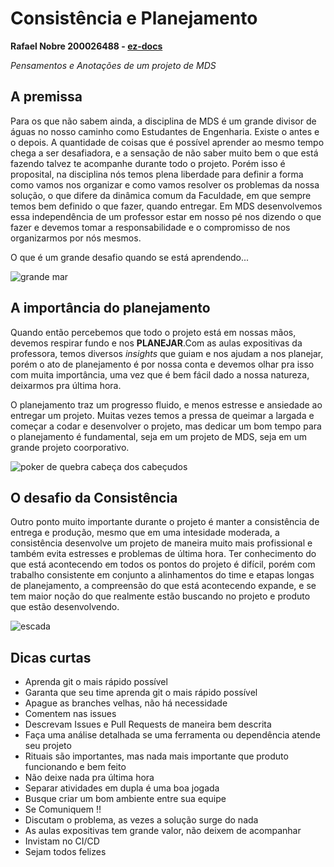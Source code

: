 # Consistência e Planejamento

**Rafael Nobre 200026488 - [ez-docs](https://github.com/fga-eps-mds/2022-2-ez-docs)**

_Pensamentos e Anotações de um projeto de MDS_

## A premissa

Para os que não sabem ainda, a disciplina de MDS é um grande divisor de águas no nosso caminho como Estudantes de Engenharia. Existe o antes e o depois.
A quantidade de coisas que é possível aprender ao mesmo tempo chega a ser desafiadora, e a sensação de não saber muito bem o que está fazendo talvez te acompanhe durante todo o projeto.
Porém isso é proposital, na disciplina nós temos plena liberdade para definir a forma como vamos nos organizar e como vamos resolver os problemas da nossa solução, o que difere da dinâmica comum da Faculdade, em que sempre temos bem definido o que fazer, quando entregar. Em MDS desenvolvemos essa independência de um professor estar em nosso pé nos dizendo o que fazer e devemos tomar a responsabilidade e o compromisso de nos organizarmos por nós mesmos. 

O que é um grande desafio quando se está aprendendo...

![grande mar](https://media1.tenor.com/images/66665ade74f9a3f2dd89e09c0942a07e/tenor.gif?itemid=5275303)


## A importância do planejamento

Quando então percebemos que todo o projeto está em nossas mãos, devemos respirar fundo e nos **PLANEJAR**.Com as aulas expositivas da professora, temos diversos _insights_ que guiam e nos ajudam a nos planejar, porém o ato de planejamento é por nossa conta e devemos olhar pra isso com muita importância, uma vez que é bem fácil dado a nossa natureza, deixarmos pra última hora. 

O planejamento traz um progresso fluido, e menos estresse e ansiedade ao entregar um projeto. Muitas vezes temos a pressa de queimar a largada e começar a codar e desenvolver o projeto, mas dedicar um bom tempo para o planejamento é fundamental, seja em um projeto de MDS, seja em um grande projeto coorporativo.

![poker de quebra cabeça dos cabeçudos](https://th.bing.com/th/id/OIP.WelyTtRhFou785K53HS4kwHaFG?pid=ImgDet&rs=1)


## O desafio da Consistência

Outro ponto muito importante durante o projeto é manter a consistência de entrega e produção, mesmo que em uma intesidade moderada, a consistência desenvolve um projeto de maneira muito mais profissional e também evita estresses e problemas de última hora.
Ter conhecimento do que está acontecendo em todos os pontos do projeto é difícil, porém com trabalho consistente em conjunto a alinhamentos do time e etapas longas de planejamento, a compreensão do que está acontecendo expande, e se tem maior noção do que realmente estão buscando no projeto e produto que estão desenvolvendo.

![escada](https://th.bing.com/th/id/R.3f5483d5f57fc2557a5af531cc9bc14b?rik=A%2fCDAicOrcyw0w&pid=ImgRaw&r=0)

## Dicas curtas
- Aprenda git o mais rápido possível
- Garanta que seu time aprenda git o mais rápido possível
- Apague as branches velhas, não há necessidade
- Comentem nas issues
- Descrevam Issues e Pull Requests de maneira bem descrita
- Faça uma análise detalhada se uma ferramenta ou dependência atende seu projeto
- Rituais são importantes, mas nada mais importante que produto funcionando e bem feito
- Não deixe nada pra última hora
- Separar atividades em dupla é uma boa jogada
- Busque criar um bom ambiente entre sua equipe
- Se Comuniquem !!
- Discutam o problema, as vezes a solução surge do nada
- As aulas expositivas tem grande valor, não deixem de acompanhar
- Invistam no CI/CD
- Sejam todos felizes
